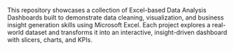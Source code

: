 

This repository showcases a collection of Excel-based Data Analysis Dashboards built to demonstrate data cleaning, visualization, and business insight generation skills using Microsoft Excel.
Each project explores a real-world dataset and transforms it into an interactive, insight-driven dashboard with slicers, charts, and KPIs.

